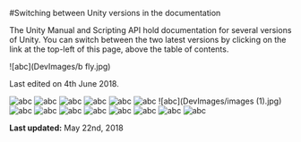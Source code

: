 #Switching between Unity versions in the documentation

The Unity Manual and Scripting API hold documentation for several versions of Unity. You can switch between the two latest versions by clicking on the link at the top-left of this page, above the table of contents.

![abc](DevImages/b fly.jpg)

Last edited on 4th June 2018.


![abc](Images/DW5b04183c7a99050cec46d3a0.jpg)
![abc](Images/DW5b04183c7a99050cec46d3a1.png)
![abc](Images/DW5b04183c7a99050cec46d3a2.png)
![abc](Images/DW5b04183c7a99050cec46d3a3.png)
![abc](Images/DW5b04183c7a99050cec46d3a4.jpg)
![abc](Images/DW5b04183c7a99050cec46d3a5.jpg)
![abc](DevImages/images (1).jpg)
![abc](Images/DW5b04183c7a99050cec46d3a6.jpg)
![abc](Images/DW5b04183d7a99050cec46d3a7.jpg)
![abc](Images/DW5b04183d7a99050cec46d3a8.png)
![abc](Images/DW5b04183d7a99050cec46d3a9.png)
![abc](Images/DW5b04183d7a99050cec46d3aa.png)
![abc](Images/DW5b04183d7a99050cec46d3ab.jpg)
![abc](Images/DW5b04183d7a99050cec46d3ac.jpg)
![abc](Images/DW5b04183d7a99050cec46d3ad.png)


**Last updated:** May 22nd, 2018
